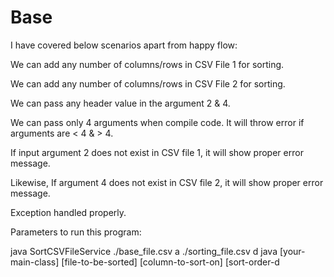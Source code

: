 # Base

I have covered below scenarios apart from happy flow:

We can add any number of columns/rows in CSV File 1 for sorting.

We can add any number of columns/rows in CSV File 2 for sorting.

We can pass any header value in the argument 2 & 4.

We can pass only 4 arguments when compile code. It will throw error if arguments are < 4 & > 4.

If input argument 2 does not exist in CSV file 1, it will show proper error message.

Likewise, If argument 4 does not exist in CSV file 2, it will show proper error message.

Exception handled properly.

Parameters to run this program:

java SortCSVFileService ./base_file.csv a ./sorting_file.csv d java [your-main-class] [file-to-be-sorted] [column-to-sort-on] [sort-order-d
